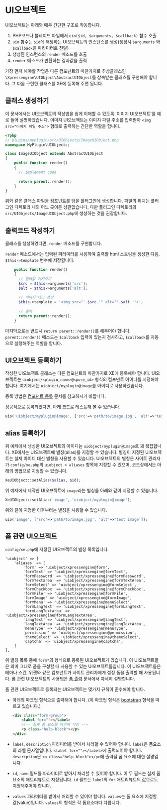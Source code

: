 # UI오브젝트

UI오브젝트는 아래와 매우 간단한 구조로 작동합니다.

1. PHP코드나 블레이드 파일에서 `uio($id, $arguments, $callback)` 함수 호출
2. `uio` 함수는 `$id`에 해당하는 UI오브젝트의 인스턴스를 생성(생성시 `$arguments` 와 `$callback`을 파라미터로 전달)
3. 생성된 인스턴스의 `render` 메소드를 호출
3. `render` 메소드가 반환하는 결과값을 출력

가장 먼저 해야할 작업은 다른 컴포넌트와 마찬가지로 추상클래스인 `\Xpressengine\UIObject\AbstractUIObject`를 상속받는 클래스를 구현해야 합니다. 그 다음 구현한 클래스를 XE에 등록해 주면 됩니다.

## 클래스 생성하기

이 문서에서는 UI오브젝트의 작성법을 쉽게 이해할 수 있도록 '이미지 UI오브젝트'를 예로 들어 설명하겠습니다. 이미지 UI오브젝트는 이미지 파일 주소를 입력받아 `<img src="이미지 파일 주소">` 형태로 출력하는 간단한 역할을 합니다.

```php
<?php
// plugins/myplugin/src/UIObjects/ImageUIObject.php
namespace MyPlugin\UIObjects;

class ImageUIObject extends AbstractUIObject
{
    public function render()
    {
      // implement code
      
      return parent::render();
    }
}
```

위와 같은 클래스 파일을 컴포넌트를 담을 플러그인에 생성합니다. 파일의 위치는 플러그인 디렉토리 내의 어느 곳이든 상관없습니다. 다만 플러그인 디렉토리의 `src/UIObjects/ImageUIObject.php`에 생성하는 것을 권장합니다. 


## 출력코드 작성하기

클래스를 생성하였다면, `render` 메소드를 구현합니다. 

`render` 메소드에서는 입력된 파라미터를 사용하여 출력할 html 스트링을 생성한 다음, `$this->template` 변수에 저장합니다.

```php
    public function render()
    {
      // 입력값 가져오기
      $src = $this->arguments['src'];
      $alt = $this->arguments['alt'];
      
      // 이미지 태그 생성
      $this->template = '<img src="'.$src.'" alt="'.$alt.'">';
      
      // 출력
      return parent::render();
    }
```

마지막으로는 반드시 `return parent::render()`를 해주어야 합니다. `parent::render()` 메소드는 `$callback` 입력이 있는지 검사하고, `$callback`를 자동으로 실행해주는 역할을 합니다.

## UI오브젝트 등록하기

작성한 UI오브젝트 클래스는 다른 컴포넌트와 마찬가지로 XE에 등록해야 합니다. UI오브젝트는 `uiobject/<plugin_name>@<pure_id>` 형식의 컴포넌트 아이디를 지정해야 합니다. 여기에서는 `uiobject/myplugin@image`를 아이디로 사용하겠습니다.

등록 방법은 [컴포넌트 등록](plugin-component.md) 문서를 참고하시기 바랍니다.

성공적으로 등록되었다면, 아래 코드로 테스트해 볼 수 있습니다.

```php
uio('uiobject/myplugin@image', ['src'=>'path/to/image.jpg', 'alt'=>'test image']);
```


## alias 등록하기

위 예제에서 생성한 UI오브젝트의 아이디는 `uiobject/myplugin@image`로 꽤 복잡합니다. XE에서는 UI오브젝트에 별칭(alias)를 지정할 수 있습니다. 별칭이 지정된 UI오브젝트는 실제 아이디 대신 별칭을 사용할 수 있습니다. UI오브젝트의 별칭은 사이트 관리자가 `config/xe.php`의 `uiobject > aliases` 항목에 지정할 수 있으며, 코드상에서는 아래의 방법으로 지정할 수 있습니다.

```php
XeUIObject::setAlias($alias, $id);
```

위 예제에서 제작한 UI오브젝트에 `image`라는 별칭을 아래와 같이 지정할 수 있습니다.

```php
XeUIObject::setAlias('image', 'uiobject/myplugin@image');
```

위와 같이 지정한 이후부터는 별칭을 사용할 수 있습니다.

```php
uio('image', ['src'=>'path/to/image.jpg', 'alt'=>'test image']);
```


## 폼 관련 UI오브젝트

`config/xe.php`에 지정된 UI오브젝트의 별칭 목록입니다.

```
'uiobject' => [
    'aliases' => [
        'form' => 'uiobject/xpressengine@form',
        'formText' => 'uiobject/xpressengine@formText',
        'formPassword' => 'uiobject/xpressengine@formPassword',
        'formTextarea' => 'uiobject/xpressengine@formTextArea',
        'formSelect' => 'uiobject/xpressengine@formSelect',
        'formCheckbox' => 'uiobject/xpressengine@formCheckbox',
        'formFile' => 'uiobject/xpressengine@formFile',
        'formImage' => 'uiobject/xpressengine@formImage',
        'formMenu' => 'uiobject/xpressengine@menuSelect',
        'formLangText' => 'uiobject/xpressengine@formLangText',
        'formLangTextarea' => 'uiobject/xpressengine@formLangTextArea',
        'langText' => 'uiobject/xpressengine@langText',
        'langTextArea' => 'uiobject/xpressengine@langTextArea',
        'menuType' => 'uiobject/xpressengine@menuType',
        'permission' => 'uiobject/xpressengine@permission',
        'themeSelect' => 'uiobject/xpressengine@themeSelect',
        'captcha' => 'uiobject/xpressengine@captcha',
    ]
],
```

위 별칭 목록 중에 `form*`의 형식으로 등록된 UI오브젝트가 있습니다. 이 UI오브젝트들은 의미 그대로 폼을 구성할 때 사용할 수 있는 UI오브젝트들입니다. 이 UI오브젝트들은 테마나 스킨, 위젯와 같은 컴포넌트가 사이트 관리자에게 설정 폼을 출력할 때 사용됩니다. 폼 관련 UI오브젝트의 사용법은 [폼 출력](service-form.md) 문서에서 자세히 설명합니다.

폼 관련 UI오브젝트로 등록되는 UI오브젝트는 몇가지 규칙이 준수해야 합니다.

- 아래의 마크업 형식으로 출력해야 합니다. (이 마크업 형식은 [bootstrap](http://getbootstrap.com/) 형식을 따르고 있습니다.)
  ```html
  <div class="form-group">
      <label for=""></label>
      <!-- 실제 폼 요소를 여기에 작성 -->
      <p class="help-block"></p>
  </div>
  ```

- `label`, `description` 파라미터를 받아서 처리할 수 있어야 합니다. `label`은 폼요소의 라벨 문자열입니다. `<label for=""></label>`에 출력되어야 합니다. `description`은 `<p class="help-block"></p>`에 출력될 폼 요소에 대한 설명입니다. 

- `id`, `name` 필드를 파라미터로 받아서 처리할 수 있어야 합니다. 이 두 필드는 실제 폼 요소의 애트리뷰트로 지정됩니다. `id` 필드는 `label`의 `for` 애트리뷰트의 값으로도 지정해주어야 합니다.

- `values` 파라미터를 받아서 처리할 수 있어야 합니다. `values`는 폼 요소에 지정할 값(value)입니다. `values`의 형식은 각 폼요소마다 다릅니다.




